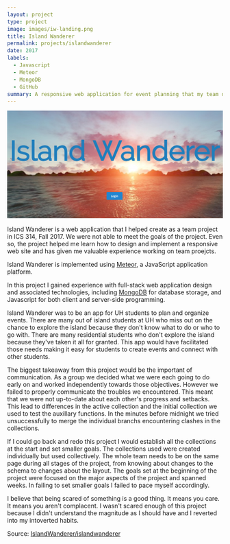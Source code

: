 ```yaml
---
layout: project
type: project
image: images/iw-landing.png
title: Island Wanderer
permalink: projects/islandwanderer
date: 2017
labels:
  - Javascript
  - Meteor
  - MongoDB
  - GitHub
summary: A responsive web application for event planning that my team developed in ICS 314.
---
```


<img class="ui medium right floated rounded image" src="../images/iw-landing.png">

Island Wanderer is a web application that I helped create as a team project in ICS 314, Fall 2017. We were not able to meet the goals of the project. Even so, the project helped me learn how to design and implement a responsive web site and has given me valuable experience working on team proejcts. 

Island Wanderer is implemented using [Meteor](http://meteor.com), a JavaScript application platform. 

In this project I gained experience with full-stack web application design and associated technologies, including [MongoDB](http://mongodb.com) for database storage, and Javascript for both client and server-side programming. 
 
 Island Wanderer was to be an app for UH students to plan and organize events. There are many out of island students at UH who miss out on the chance to explore the island because they don't know what to do or who to go with. There are many residential students who don't explore the island because they've taken it all for granted. This app would have facilitated those needs making it easy for students to create events and connect with other students.
 
 The biggest takeaway from this project would be the important of communication. As a group we decided what we were each going to do early on and worked independently towards those objectives. However we failed to properly communicate the troubles we encountered. This meant that we were not up-to-date about each other's progress and setbacks. This lead to differences in the active collection and the initial collection we used to test the auxillary functions. In the minutes before midnight we tried unsuccessfully to merge the individual branchs encountering clashes in the collections. 
 
 If I could go back and redo this project I would establish all the collections at the start and set smaller goals. The collections used were created individually but used collectively. The whole team needs to be on the same page during all stages of the project, from knowing about changes to the schema to changes about the layout. The goals set at the beginning of the project were focused on the major aspects of the project and spanned weeks.  In failing to set smaller goals I failed to pace myself accordingly. 
 
 I believe that being scared of something is a good thing. It means you care. It means you aren't complacent. I wasn't scared enough of this project because I didn't understand the magnitude as I should have and I reverted into my intoverted habits. 
 
 
 
Source: <a href="https://islandwanderer.github.io"><i class="large github icon"></i>IslandWanderer/islandwanderer</a>
